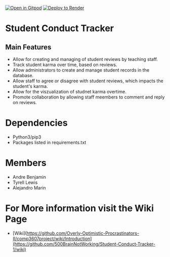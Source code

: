 [![Open in Gitpod](https://gitpod.io/button/open-in-gitpod.svg)](https://gitpod.io/#https://github.com/500BrainNotWorking/Student-Conduct-Tracker-1)
<a href="https://render.com/deploy?repo=https://github.com/uwidcit/flaskmvc">
  <img src="https://render.com/images/deploy-to-render-button.svg" alt="Deploy to Render">
</a>


# Student Conduct Tracker

## Main Features
* Allow for creating and managing of student reviews by teaching staff.
* Track student karma over time, based on reviews.
* Allow administrators to create and manage student records in the database.
* Allow staff to agree or disagree with student reviews, which impacts the student's karma.
* Allow for the viszualization of studnet karma overtime.
* Promote collaboration by allowing staff meembers to comment and reply on reviews.

# Dependencies
* Python3/pip3
* Packages listed in requirements.txt

  
# Members
* Andre Benjamin
* Tyrell Lewis
* Alejandro Marin

# For More information visit the Wiki Page
* [Wiki](https://github.com/Overly-Optimistic-Procrastinators-II/comp3607project/wiki/Introduction](https://github.com/500BrainNotWorking/Student-Conduct-Tracker-1/wiki)
